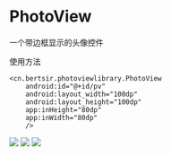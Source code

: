 # PhotoView

一个带边框显示的头像控件

使用方法

    <cn.bertsir.photoviewlibrary.PhotoView
        android:id="@+id/pv"
        android:layout_width="100dp"
        android:layout_height="100dp"
        app:inHeight="80dp"
        app:inWidth="80dp"
        />

![](http://bert33-1252784727.costj.myqcloud.com/tempImage/QQ%E6%88%AA%E5%9B%BE20170116152949.jpg)
![](http://bert33-1252784727.costj.myqcloud.com/tempImage/QQ%E6%88%AA%E5%9B%BE20170116153020.jpg)
![](http://bert33-1252784727.costj.myqcloud.com/tempImage/QQ%E6%88%AA%E5%9B%BE20170116153008.jpg)



